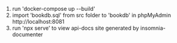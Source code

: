 1. run 'docker-compose up --build'
2. import 'bookdb.sql' from src folder to 'bookdb' in phpMyAdmin http://localhost:8081
3. run 'npx serve' to view api-docs site generated by insomnia-documenter   
